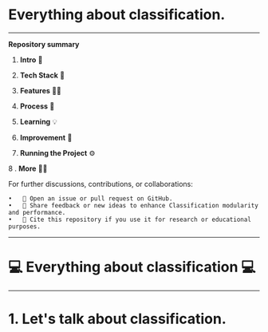 # Everything about classification.

---------------------------------------------

**Repository summary**

1.  **Intro** 🧳

2.  **Tech Stack** 🤖

3.  **Features** 🤳🏽

4.  **Process** 👣

5.  **Learning** 💡

6.  **Improvement** 🔩

7.  **Running the Project** ⚙️

8 .  **More** 🙌🏽

For further discussions, contributions, or collaborations:

	•	💬 Open an issue or pull request on GitHub.
	•	🧠 Share feedback or new ideas to enhance Classification modularity and performance.
	•	🧾 Cite this repository if you use it for research or educational purposes.

---------------------------------------------

# :computer: Everything about classification :computer:

---------------------------------------------

# 1. Let's talk about classification.
